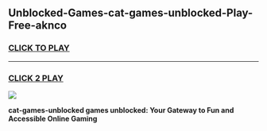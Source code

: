 
## Unblocked-Games-cat-games-unblocked-Play-Free-aknco
<h3>
<a href="https://premium76.site?title=cat-games-unblocked&ref=24M">CLICK TO PLAY</a></h3>
<hr>

<h3>
<a href="https://premium76.site?title=cat-games-unblocked&ref=24M">CLICK 2 PLAY</a>
  
</h3>

<a href="https://premium76.site?title=cat-games-unblocked&ref=24M"><img src="https://clearcache.store/games.png"></a>


**cat-games-unblocked games unblocked: Your Gateway to Fun and Accessible Online Gaming**
